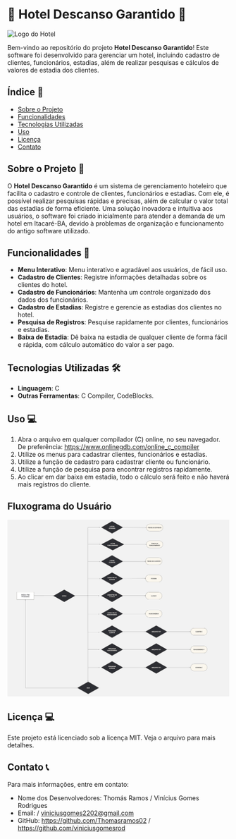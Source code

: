 # 🏢 Hotel Descanso Garantido 🏢

![Logo do Hotel](https://github.com/viniciusgomesrod/Hotel-Descanso-Garantido/blob/main/logo-hotel.png)

Bem-vindo ao repositório do projeto **Hotel Descanso Garantido**! Este software foi desenvolvido para gerenciar um hotel, incluindo cadastro de clientes, funcionários, estadias, além de realizar pesquisas e cálculos de valores de estadia dos clientes. 

## Índice 🔗

- [Sobre o Projeto](#sobre-o-projeto)
- [Funcionalidades](#funcionalidades)
- [Tecnologias Utilizadas](#tecnologias-utilizadas)
- [Uso](#uso)
- [Licença](#licença)
- [Contato](#contato)

## Sobre o Projeto 🔗

O **Hotel Descanso Garantido** é um sistema de gerenciamento hoteleiro que facilita o cadastro e controle de clientes, funcionários e estadias. Com ele, é possível realizar pesquisas rápidas e precisas, além de calcular o valor total das estadias de forma eficiente.
Uma solução inovadora e intuitiva aos usuários, o software foi criado inicialmente para atender a demanda de um hotel em Itacaré-BA, devido à problemas de organização e funcionamento do antigo software utilizado.

## Funcionalidades 📁

- **Menu Interativo**: Menu interativo e agradável aos usuários, de fácil uso.
- **Cadastro de Clientes**: Registre informações detalhadas sobre os clientes do hotel.
- **Cadastro de Funcionários**: Mantenha um controle organizado dos dados dos funcionários.
- **Cadastro de Estadias**: Registre e gerencie as estadias dos clientes no hotel.
- **Pesquisa de Registros**: Pesquise rapidamente por clientes, funcionários e estadias.
- **Baixa de Estadia**: Dê baixa na estadia de qualquer cliente de forma fácil e rápida, com cálculo automático do valor a ser pago.

## Tecnologias Utilizadas 🛠️

- **Linguagem**: C
- **Outras Ferramentas**: C Compiler, CodeBlocks.

## Uso 💻

1. Abra o arquivo em qualquer compilador (C) online, no seu navegador. De preferência: https://www.onlinegdb.com/online_c_compiler
2. Utilize os menus para cadastrar clientes, funcionários e estadias.
3. Utilize a função de cadastro para cadastrar cliente ou funcionário.
4. Utilize a função de pesquisa para encontrar registros rapidamente.
5. Ao clicar em dar baixa em estadia, todo o cálculo será feito e não haverá mais registros do cliente.

## Fluxograma do Usuário

![Fluxograma](https://github.com/viniciusgomesrod/Hotel-Descanso-Garantido/blob/main/Fluxograma.jpg)

## Licença 💻

Este projeto está licenciado sob a licença MIT. Veja o arquivo para mais detalhes.

## Contato 📞

Para mais informações, entre em contato:

- Nome dos Desenvolvedores: Thomás Ramos / Vinícius Gomes Rodrigues 
- Email: / viniciusgomes2202@gmail.com
- GitHub: https://github.com/Thomasramos02 / https://github.com/viniciusgomesrod
